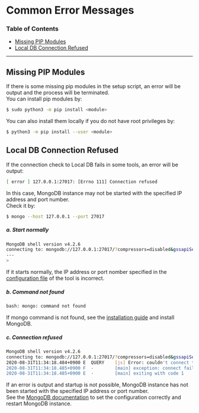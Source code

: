 # Common Error Messages

### Table of Contents

- [Missing PIP Modules](#missing-pip-modules)
- [Local DB Connection Refused](#local-db-connection-refused)

---

## Missing PIP Modules

If there is some missing pip modules in the setup script, an error will be output and the process will be terminated.<br>
You can install pip modules by:

```bash
$ sudo python3 -m pip install <module>
```

You can also install them locally if you do not have root privileges by:

```bash
$ python3 -m pip install --user <module>
```

## Local DB Connection Refused

If the connection check to Local DB fails in some tools, an error will be output:

```bash
[ error ] 127.0.0.1:27017: [Errno 111] Connection refused
```

In this case, MongoDB instance may not be started with the specified IP address and port number.<br>
Check it by:

```bash
$ mongo --host 127.0.0.1 --port 27017
```

##### a. Start normally

```bash
MongoDB shell version v4.2.6
connecting to: mongodb://127.0.0.1:27017/?compressors=disabled&gssapiServiceName=mongodb
---
>
```

If it starts normally, the IP address or port nomber specified in the [configuration file](../config.md) of the tool is incorrect.

##### b. Command not found

```bash
bash: mongo: command not found
```

If mongo command is not found, see the [installation guide](../installation.md) and install MongoDB.

##### c. Connection refused

```bash
MongoDB shell version v4.2.6
connecting to: mongodb://127.0.0.1:27017/?compressors=disabled&gssapiServiceName=mongodb
2020-08-31T11:34:18.484+0900 E  QUERY    [js] Error: couldn't connect to server 127.0.0.1:27017, connection attempt failed: SocketException: Error connecting to 127.0.0.1:27017 :: caused by :: Connection refused :
2020-08-31T11:34:18.485+0900 F  -        [main] exception: connect failed
2020-08-31T11:34:18.485+0900 E  -        [main] exiting with code 1
```

If an error is output and startup is not possible, MongoDB instance has not been started with the specified IP address or port number.<br>
See the [MongoDB documentation](https://docs.mongodb.com/manual/reference/configuration-options/#net-options) to set the configuration correctly and restart MongoDB instance.


